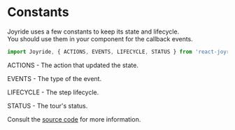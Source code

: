 # Constants

Joyride uses a few constants to keep its state and lifecycle.  
You should use them in your component for the callback events.

```javascript
import Joyride, { ACTIONS, EVENTS, LIFECYCLE, STATUS } from 'react-joyride';
```

ACTIONS - The action that updated the state.

EVENTS - The type of the event.

LIFECYCLE - The step lifecycle.

STATUS - The tour's status.

Consult the [source code](https://github.com/gilbarbara/react-joyride/blob/main/src/literals/index.ts) for more information.
